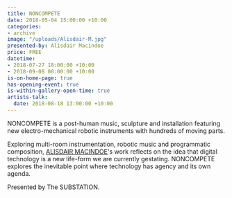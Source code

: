 ```yaml
---
title: NONCOMPETE
date: 2018-05-04 15:00:00 +10:00
categories:
- archive
image: "/uploads/Alisdair-M.jpg"
presented-by: Alisdair Macindoe
price: FREE
datetime:
- 2018-07-27 18:00:00 +10:00
- 2018-09-08 00:00:00 +10:00
is-on-home-page: true
has-opening-event: true
is-within-gallery-open-time: true
artists-talk:
  date: 2018-08-18 13:00:00 +10:00
---
```


NONCOMPETE is a post-human music, sculpture and installation featuring new electro-mechanical robotic instruments with hundreds of moving parts.

Exploring multi-room instrumentation, robotic music and programmatic composition, [ALISDAIR MACINDOE](http://alisdairmacindoe.com/)'s work reflects on the idea that digital technology is a new life-form we are currently gestating. NONCOMPETE explores the inevitable point where technology has agency and its own agenda. 

Presented by The SUBSTATION.  